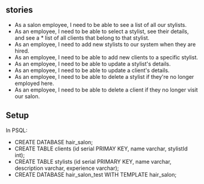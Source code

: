 ## stories

* As a salon employee, I need to be able to see a list of all our stylists.
* As an employee, I need to be able to select a stylist, see their details, and see a * list of all clients that belong to that stylist.
* As an employee, I need to add new stylists to our system when they are hired.
* As an employee, I need to be able to add new clients to a specific stylist.
* As an employee, I need to be able to update a stylist's details.
* As an employee, I need to be able to update a client's details.
* As an employee, I need to be able to delete a stylist if they're no longer employed here.
* As an employee, I need to be able to delete a client if they no longer visit our salon.


## Setup

In PSQL:
* CREATE DATABASE hair_salon;
* CREATE TABLE clients (id serial PRIMAY KEY, name varchar, stylistId int);
* CREATE TABLE stylists (id serial PRIMARY KEY, name varchar, description varchar, experience varchar);
* CREATE DATABASE hair_salon_test WITH TEMPLATE hair_salon;
